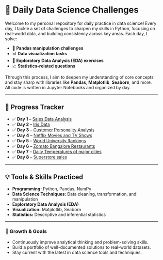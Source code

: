 # 🧠 Daily Data Science Challenges

Welcome to my personal repository for daily practice in data science! Every day, I tackle a set of challenges to sharpen my skills in Python, focusing on real-world data, and building consistency across key areas. Each day, I solve:

- 🐼 **Pandas manipulation challenges**  
- 📊 **Data visualization tasks**  
- 📂 **Exploratory Data Analysis (EDA) exercises**  
- 📈 **Statistics-related questions**

Through this process, I aim to deepen my understanding of core concepts and stay sharp with libraries like **Pandas**, **Matplotlib**, **Seaborn**, and more. All code is written in Jupyter Notebooks and organized by day.

---

## 📅 Progress Tracker

- ✅ **Day 1** – [Sales Data Analysis](https://github.com/wajiha-khanam/daily-data-science/blob/main/28_04_25.ipynb)
- ✅ **Day 2** – [Iris Data](https://github.com/wajiha-khanam/daily-data-science/blob/main/29_04_25.ipynb)
- ✅ **Day 3** – [Customer Personality Analysis](https://github.com/wajiha-khanam/daily-data-science/blob/main/30_04_25.ipynb)
- ✅ **Day 4** – [Netflix Movies and TV Shows](https://github.com/wajiha-khanam/daily-data-science/blob/main/01_05_25.ipynb)
- ✅ **Day 5** – [World University Rankings](https://github.com/wajiha-khanam/daily-data-science/blob/main/02_05_25.ipynb)
- ✅ **Day 6** – [Zomato Bangalore Restaurants](https://github.com/wajiha-khanam/daily-data-science/blob/main/06_05_25.ipynb)
- ✅ **Day 7** – [Daily Temperatures of major cities](https://github.com/wajiha-khanam/daily-data-science/blob/main/07_05_25.ipynb)
- ✅ **Day 8** – [Superstore sales](https://github.com/wajiha-khanam/daily-data-science/blob/main/08_05_25.ipynb)
---

## 💡 Tools & Skills Practiced

- **Programming:** Python, Pandas, NumPy  
- **Data Science Techniques:** Data cleaning, transformation, and manipulation  
- **Exploratory Data Analysis (EDA)**  
- **Visualization:** Matplotlib, Seaborn  
- **Statistics:** Descriptive and inferential statistics

---

### 🌱 **Growth & Goals**
- Continuously improve analytical thinking and problem-solving skills.
- Build a portfolio of well-documented solutions to real-world datasets.
- Stay current with the latest in data science tools and techniques.

